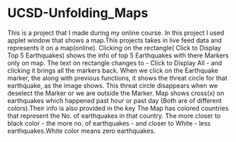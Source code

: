 # UCSD-Unfolding_Maps
This is a project that I made during my online course. In this project I used applet window that shows a map.This projects takes in live feed data and represents it on a map(online). Clicking on the rectangle( Click to Display Top 5 Earthquakes) shows the info of top 5 Earthquakes with there Markers only on map. The text on rectangle changes to - Click to Display All - and clicking it brings all the markers back.  When we click on the Earthquake marker, the along with previous functions, it shows the threat  circle for that earthquake, as the image shows. This threat circle disappears when we deselect the Marker or we are outside the Marker. Map shows cross(x) on earthquakes which happened past hour or past day (Both are of different colors).Their info is also provided in the key  The Map has colored countries that represent the No. of earthquakes in that country. The more closer to black color - the more no. of earthquakes - and closer to  White - less earthquakes.White color means zero earthquakes.
